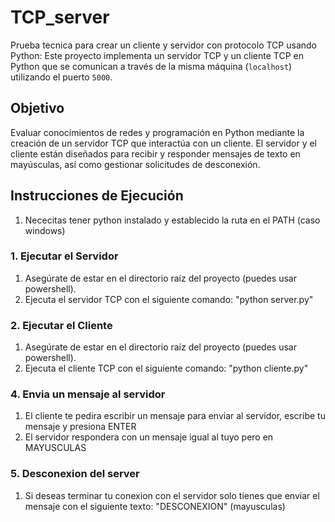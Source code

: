 # TCP_server
Prueba tecnica para crear un cliente y servidor con protocolo TCP usando Python:
Este proyecto implementa un servidor TCP y un cliente TCP en Python que se comunican a través de la misma máquina (`localhost`) utilizando el puerto `5000`. 

## Objetivo

Evaluar conocimientos de redes y programación en Python mediante la creación de un servidor TCP que interactúa con un cliente. El servidor y el cliente están diseñados para recibir y responder mensajes de texto en mayúsculas, así como gestionar solicitudes de desconexión.


## Instrucciones de Ejecución
1. Nececitas tener python instalado y establecido la ruta en el PATH (caso windows)

### 1. Ejecutar el Servidor
1. Asegúrate de estar en el directorio raíz del proyecto (puedes usar powershell).
2. Ejecuta el servidor TCP con el siguiente comando:
   "python server.py"

### 2. Ejecutar el Cliente
1. Asegúrate de estar en el directorio raíz del proyecto (puedes usar powershell).
2. Ejecuta el cliente TCP con el siguiente comando:
   "python cliente.py"


### 4. Envia un mensaje al servidor
1. El cliente te pedira escribir un mensaje para enviar al servidor, escribe tu mensaje y presiona ENTER
2. El servidor respondera con un mensaje igual al tuyo pero en MAYUSCULAS

### 5. Desconexion del server
1. Si deseas terminar tu conexion con el servidor solo tienes que enviar el mensaje con el siguiente texto: "DESCONEXION" (mayusculas)


